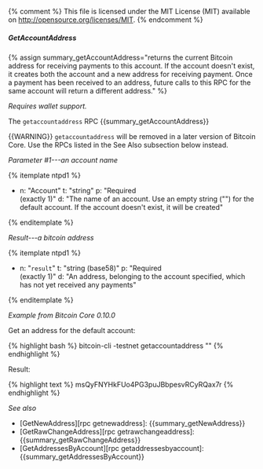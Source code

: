 {% comment %}
This file is licensed under the MIT License (MIT) available on
http://opensource.org/licenses/MIT.
{% endcomment %}

##### GetAccountAddress

{% assign summary_getAccountAddress="returns the current Bitcoin address for receiving payments to this account. If the account doesn't exist, it creates both the account and a new address for receiving payment.  Once a payment has been received to an address, future calls to this RPC for the same account will return a different address." %}

*Requires wallet support.*

The `getaccountaddress` RPC {{summary_getAccountAddress}}

{{WARNING}} `getaccountaddress` will be removed in a later version of Bitcoin
Core.  Use the RPCs listed in the See Also subsection below instead.

*Parameter #1---an account name*

{% itemplate ntpd1 %}
- n: "Account"
  t: "string"
  p: "Required<br>(exactly 1)"
  d: "The name of an account.  Use an empty string (\"\") for the default account.  If the account doesn't exist, it will be created"

{% enditemplate %}

*Result---a bitcoin address*

{% itemplate ntpd1 %}
- n: "`result`"
  t: "string (base58)"
  p: "Required<br>(exactly 1)"
  d: "An address, belonging to the account specified, which has not yet received any payments"

{% enditemplate %}

*Example from Bitcoin Core 0.10.0*

Get an address for the default account:

{% highlight bash %}
bitcoin-cli -testnet getaccountaddress ""
{% endhighlight %}

Result:

{% highlight text %}
msQyFNYHkFUo4PG3puJBbpesvRCyRQax7r
{% endhighlight %}

*See also*

* [GetNewAddress][rpc getnewaddress]: {{summary_getNewAddress}}
* [GetRawChangeAddress][rpc getrawchangeaddress]: {{summary_getRawChangeAddress}}
* [GetAddressesByAccount][rpc getaddressesbyaccount]: {{summary_getAddressesByAccount}}


